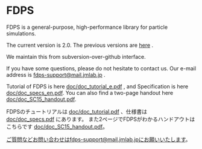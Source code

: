 # FDPS

FDPS is a general-purpose, high-performance library for particle
simulations.

The current version is 2.0. The previous versions are [here](https://github.com/FDPS/FDPS/releases) .

We maintain this from subversion-over-github interface.

If you have some questions, please do not hesitate to contact us. Our
e-mail address is fdps-support@mail.jmlab.jp .

Tutorial of FDPS is here
[doc/doc_tutorial_e.pdf](https://github.com/FDPS/FDPS/blob/master/doc/doc_tutorial_e.pdf?raw=true)
, and Specification is here
[doc/doc_specs_en.pdf](https://github.com/FDPS/FDPS/blob/master/doc/doc_specs_en.pdf?raw=true).
You can also find a two-page handout here
[doc/doc_SC15_handout.pdf](https://github.com/FDPS/FDPS/blob/master/doc/doc_SC15_handout.pdf?raw=true).

FDPSのチュートリアルは
[doc/doc_tutorial.pdf](https://github.com/FDPS/FDPS/blob/master/doc/doc_tutorial.pdf?raw=true)
、仕様書は
[doc/doc_specs.pdf](https://github.com/FDPS/FDPS/blob/master/doc/doc_specs.pdf?raw=true)
にあります。
また2ページでFDPSがわかるハンドアウトはこちらです
[doc/doc_SC15_handout.pdf](https://github.com/FDPS/FDPS/blob/master/doc/doc_SC15_handout.pdf?raw=true)。


ご質問などお問い合わせはfdps-support@mail.jmlab.jpにお願いいたします。
